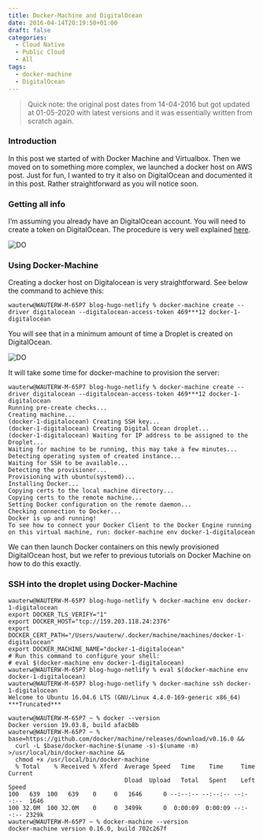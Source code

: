 ```yaml
---
title: Docker-Machine and DigitalOcean
date: 2016-04-14T20:19:50+01:00
draft: false
categories:
  - Cloud Native
  - Public Cloud
  - All
tags:
  - docker-machine
  - DigitalOcean
---
```

> Quick note: the original post dates from 14-04-2016 but got updated at 01-05-2020 with latest versions and it was essentially written from scratch again.

### Introduction

In this post we started of with Docker Machine and Virtualbox. Then we moved on to something more complex, we launched a docker host on AWS post. Just for fun, I wanted to try it also on DigitalOcean and documented it in this post. Rather straightforward as you will notice soon.

### Getting all info

I’m assuming you already have an DigitalOcean account. You will need to create a token on DigitalOcean. The procedure is very well explained [here](https://docs.docker.com/machine/examples/ocean/).

![DO](/images/2016-04-14-1.png)

### Using Docker-Machine

Creating a docker host on Digitalocean is very straightforward. See below the command to achieve this:

```
wauterw@WAUTERW-M-65P7 blog-hugo-netlify % docker-machine create --driver digitalocean --digitalocean-access-token 469***12 docker-1-digitalocean
```
You will see that in a minimum amount of time a Droplet is created on DigitalOcean.

![DO](/images/2016-04-14-2.png)

It will take some time for docker-machine to provision the server:

```
wauterw@WAUTERW-M-65P7 blog-hugo-netlify % docker-machine create --driver digitalocean --digitalocean-access-token 469***12 docker-1-digitalocean
Running pre-create checks...
Creating machine...
(docker-1-digitalocean) Creating SSH key...
(docker-1-digitalocean) Creating Digital Ocean droplet...
(docker-1-digitalocean) Waiting for IP address to be assigned to the Droplet...
Waiting for machine to be running, this may take a few minutes...
Detecting operating system of created instance...
Waiting for SSH to be available...
Detecting the provisioner...
Provisioning with ubuntu(systemd)...
Installing Docker...
Copying certs to the local machine directory...
Copying certs to the remote machine...
Setting Docker configuration on the remote daemon...
Checking connection to Docker...
Docker is up and running!
To see how to connect your Docker Client to the Docker Engine running on this virtual machine, run: docker-machine env docker-1-digitalocean
```
We can then launch Docker containers on this newly provisioned DigitalOcean host, but we refer to previous tutorials on Docker Machine on how to do this exactly.

### SSH into the droplet using Docker-Machine

```
wauterw@WAUTERW-M-65P7 blog-hugo-netlify % docker-machine env docker-1-digitalocean
export DOCKER_TLS_VERIFY="1"
export DOCKER_HOST="tcp://159.203.118.24:2376"
export DOCKER_CERT_PATH="/Users/wauterw/.docker/machine/machines/docker-1-digitalocean"
export DOCKER_MACHINE_NAME="docker-1-digitalocean"
# Run this command to configure your shell: 
# eval $(docker-machine env docker-1-digitalocean)
wauterw@WAUTERW-M-65P7 blog-hugo-netlify % eval $(docker-machine env docker-1-digitalocean)
wauterw@WAUTERW-M-65P7 blog-hugo-netlify % docker-machine ssh docker-1-digitalocean
Welcome to Ubuntu 16.04.6 LTS (GNU/Linux 4.4.0-169-generic x86_64)
***Truncated***
```

```
wauterw@WAUTERW-M-65P7 ~ % docker --version
Docker version 19.03.8, build afacb8b
wauterw@WAUTERW-M-65P7 ~ % base=https://github.com/docker/machine/releases/download/v0.16.0 &&
  curl -L $base/docker-machine-$(uname -s)-$(uname -m) >/usr/local/bin/docker-machine &&
  chmod +x /usr/local/bin/docker-machine
  % Total    % Received % Xferd  Average Speed   Time    Time     Time  Current
                                 Dload  Upload   Total   Spent    Left  Speed
100   639  100   639    0     0   1646      0 --:--:-- --:--:-- --:--:--  1646
100 32.0M  100 32.0M    0     0  3499k      0  0:00:09  0:00:09 --:--:-- 2329k
wauterw@WAUTERW-M-65P7 ~ % docker-machine --version
docker-machine version 0.16.0, build 702c267f

```